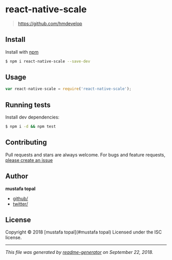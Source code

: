 # react-native-scale

> https://github.com/hmdevelop

## Install

Install with [npm](https://www.npmjs.com/)

```sh
$ npm i react-native-scale --save-dev
```

## Usage

```js
var react-native-scale = require('react-native-scale');
```

## Running tests

Install dev dependencies:

```sh
$ npm i -d && npm test
```

## Contributing

Pull requests and stars are always welcome. For bugs and feature requests, [please create an issue](https://github.com/hmdevelop/react-native-scale/issues)

## Author

**mustafa topal**

* [github/](https://github.com/)
* [twitter/](http://twitter.com/)

## License

Copyright © 2018 [mustafa topal](#mustafa topal)
Licensed under the ISC license.

***

_This file was generated by [readme-generator](https://github.com/jonschlinkert/readme-generator) on September 22, 2018._
